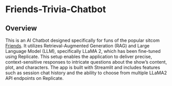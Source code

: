 # Friends-Trivia-Chatbot

## Overview

This is an AI Chatbot designed specifically for funs of the popular sitcom [Friends](https://en.wikipedia.org/wiki/Friends). It utilizes Retrieval-Augmented Generation (RAG) and Large Language Model (LLM), specifically LLaMA 2, which has been fine-tuned using Replicate. This setup enables the application to deliver precise, context-sensitive responses to intricate questions about the show’s content, plot, and characters. The app is built with Streamlit and includes features such as session chat history and the ability to choose from multiple LLaMA2 API endpoints on Replicate.